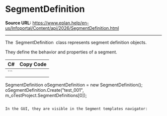 # SegmentDefinition

**Source URL:** https://www.eplan.help/en-us/Infoportal/Content/api/2026/SegmentDefinition.html

---

The  SegmentDefinition  class represents segment definition objects.

They define the behavior and properties of a segment.

| C# | Copy Code |
| --- | --- |
| ``` 
 SegmentDefinition oSegmentDefinition = new SegmentDefinition();
 oSegmentDefinition.Create("test_001", m_oTestProject.SegmentDefinitions[0]);
 ``` | |

In the GUI, they are visible in the Segment templates navigator:

